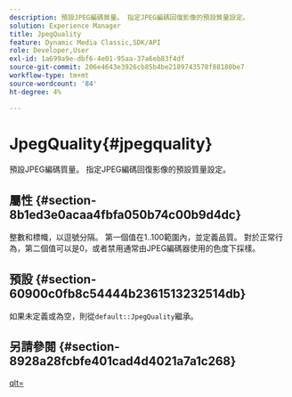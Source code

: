 ```yaml
---
description: 預設JPEG編碼質量。 指定JPEG編碼回復影像的預設質量設定。
solution: Experience Manager
title: JpegQuality
feature: Dynamic Media Classic,SDK/API
role: Developer,User
exl-id: 1a699a9e-dbf6-4e01-95aa-37a6eb83f4df
source-git-commit: 206e4643e3926cb85b4be2189743578f88180be7
workflow-type: tm+mt
source-wordcount: '84'
ht-degree: 4%

---
```


# JpegQuality{#jpegquality}

預設JPEG編碼質量。 指定JPEG編碼回復影像的預設質量設定。

## 屬性 {#section-8b1ed3e0acaa4fbfa050b74c00b9d4dc}

整數和標幟，以逗號分隔。 第一個值在1..100範圍內，並定義品質。 對於正常行為，第二個值可以是0，或者禁用通常由JPEG編碼器使用的色度下採樣。

## 預設 {#section-60900c0fb8c54444b2361513232514db}

如果未定義或為空，則從`default::JpegQuality`繼承。

## 另請參閱 {#section-8928a28fcbfe401cad4d4021a7a1c268}

[qlt=](../../../../../ir-api/http-protocol/image-rendering-api-ref/c-ir-http-protocol-ref/c-ir-http-protocol-command-reference/r-ir-qlt.md#reference-27b91c226eb241d0a14a29af3b3afdbd)
